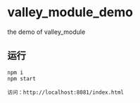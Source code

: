 # valley_module_demo
the demo of valley_module

## 运行

```
npm i
npm start

访问：http://localhost:8081/index.html
```
